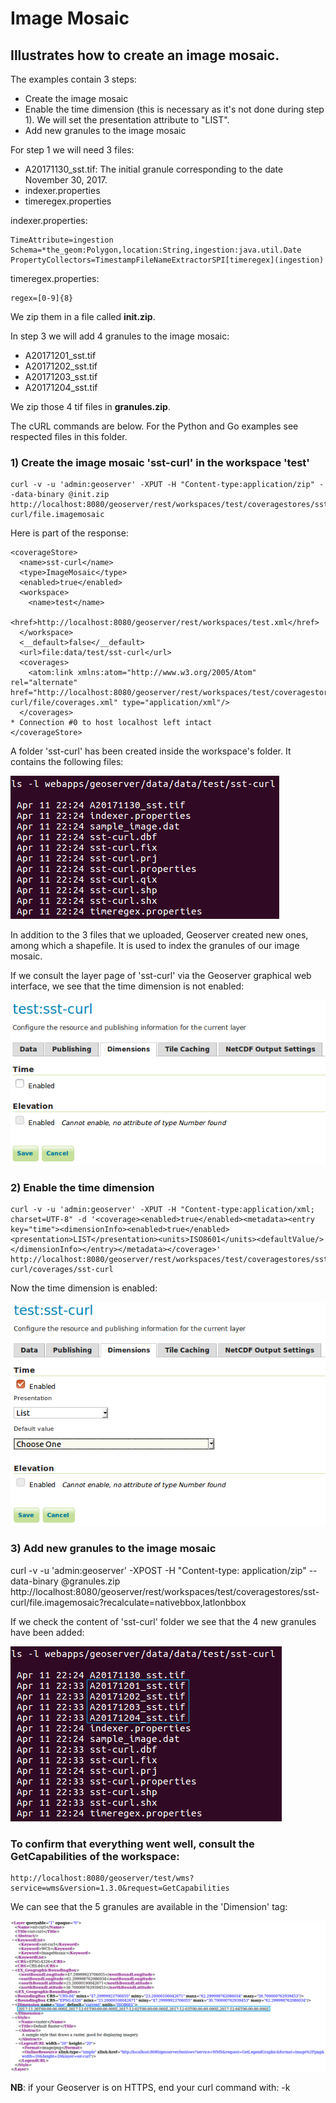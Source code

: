 # Image Mosaic

## Illustrates how to create an image mosaic.

The examples contain 3 steps:

* Create the image mosaic
* Enable the time dimension (this is necessary as it's not done during step 1). We will set the presentation attribute to "LIST".
* Add new granules to the image mosaic

For step 1 we will need 3 files:
* A20171130_sst.tif: The initial granule corresponding to the date November 30, 2017.
* indexer.properties
* timeregex.properties

indexer.properties:
```
TimeAttribute=ingestion
Schema=*the_geom:Polygon,location:String,ingestion:java.util.Date
PropertyCollectors=TimestampFileNameExtractorSPI[timeregex](ingestion)
```

timeregex.properties:
```
regex=[0-9]{8}
```

We zip them in a file called **init.zip**.

In step 3 we will add 4 granules to the image mosaic:
* A20171201_sst.tif
* A20171202_sst.tif
* A20171203_sst.tif
* A20171204_sst.tif

We zip those 4 tif files in **granules.zip**.

The cURL commands are below. For the Python and Go examples see respected files in this folder.


### 1) Create the image mosaic 'sst-curl' in the workspace 'test'
```
curl -v -u 'admin:geoserver' -XPUT -H "Content-type:application/zip" --data-binary @init.zip http://localhost:8080/geoserver/rest/workspaces/test/coveragestores/sst-curl/file.imagemosaic
```

Here is part of the response:
```
<coverageStore>
  <name>sst-curl</name>
  <type>ImageMosaic</type>
  <enabled>true</enabled>
  <workspace>
    <name>test</name>
    <href>http://localhost:8080/geoserver/rest/workspaces/test.xml</href>
  </workspace>
  <__default>false</__default>
  <url>file:data/test/sst-curl</url>
  <coverages>
    <atom:link xmlns:atom="http://www.w3.org/2005/Atom" rel="alternate" href="http://localhost:8080/geoserver/rest/workspaces/test/coveragestores/sst-curl/file/coverages.xml" type="application/xml"/>
  </coverages>
* Connection #0 to host localhost left intact
</coverageStore>
```

A folder 'sst-curl' has been created inside the workspace's folder.  It contains the following files:

![Screenshot](../screenshots/image-mosaic/1_content_folder_imagemosaic.png)

In addition to the 3 files that we uploaded, Geoserver created new ones, among which a shapefile. It is used to index the granules of our image mosaic.

If we consult the layer page of 'sst-curl' via the Geoserver graphical web interface, we see that the time dimension is not enabled:

![Screenshot](../screenshots/image-mosaic/2_time_dimension_disabled.png)


### 2) Enable the time dimension
```
curl -v -u 'admin:geoserver' -XPUT -H "Content-type:application/xml; charset=UTF-8" -d '<coverage><enabled>true</enabled><metadata><entry key="time"><dimensionInfo><enabled>true</enabled><presentation>LIST</presentation><units>ISO8601</units><defaultValue/></dimensionInfo></entry></metadata></coverage>' http://localhost:8080/geoserver/rest/workspaces/test/coveragestores/sst-curl/coverages/sst-curl
```

Now the time dimension is enabled:

![Screenshot](../screenshots/image-mosaic/3_time_dimension_enabled.png)

### 3) Add new granules to the image mosaic
curl -v -u 'admin:geoserver' -XPOST -H "Content-type: application/zip" --data-binary @granules.zip http://localhost:8080/geoserver/rest/workspaces/test/coveragestores/sst-curl/file.imagemosaic?recalculate=nativebbox,latlonbbox


If we check the content of 'sst-curl' folder we see that the 4 new granules have been added:

![Screenshot](../screenshots/image-mosaic/4_new_granules.png)


### To confirm that everything went well, consult the GetCapabilities of the workspace:
```
http://localhost:8080/geoserver/test/wms?service=wms&version=1.3.0&request=GetCapabilities
```
We can see that the 5 granules are available in the 'Dimension' tag:

![Screenshot](../screenshots/image-mosaic/5_getcapabilities.png)

**NB**: if your Geoserver is on HTTPS, end your curl command with: -k